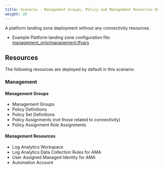 ```yaml
---
title: Scenario - Management Groups, Policy and Management Resources Only
weight: 20
---
```


A platform landing zone deployment without any connectivity resources.

* Example Platform landing zone configuration file: [management_only/management.tfvars](https://raw.githubusercontent.com/Azure/alz-terraform-accelerator/refs/heads/main/templates/platform_landing_zone/examples/management_only/management.tfvars)

## Resources

The following resources are deployed by default in this scenario:

### Management

#### Management Groups

- Management Groups
- Policy Definitions
- Policy Set Definitions
- Policy Assignments (not those related to connectivity)
- Policy Assignment Role Assignments

#### Management Resources

- Log Analytics Workspace
- Log Analytics Data Collection Rules for AMA
- User Assigned Managed Identity for AMA
- Automation Account
